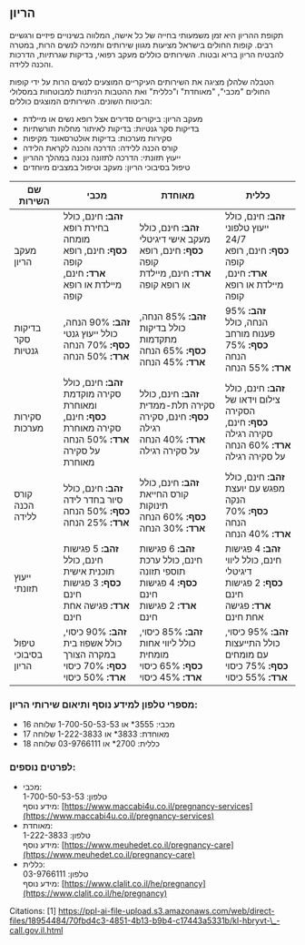 ## הריון

תקופת ההריון היא זמן משמעותי בחייה של כל אישה, המלווה בשינויים פיזיים ורגשיים רבים. קופות החולים בישראל מציעות מגוון שירותים ותמיכה לנשים הרות, במטרה להבטיח הריון בריא ובטוח. השירותים כוללים מעקב רפואי, בדיקות שגרתיות, הדרכות והכנה ללידה.

הטבלה שלהלן מציגה את השירותים העיקריים המוצעים לנשים הרות על ידי קופות החולים "מכבי", "מאוחדת" ו"כללית" ואת ההטבות הניתנות למבוטחות במסלולי הביטוח השונים. השירותים המוצגים כוללים:

*   מעקב הריון: ביקורים סדירים אצל רופא נשים או מיילדת
*   בדיקות סקר גנטיות: בדיקות לאיתור מחלות תורשתיות
*   סקירות מערכות: בדיקות אולטרסאונד מקיפות
*   קורס הכנה ללידה: הדרכה והכנה לקראת הלידה
*   ייעוץ תזונתי: הדרכה לתזונה נכונה במהלך ההריון
*   טיפול בסיבוכי הריון: מעקב וטיפול במצבים מיוחדים

| שם השירות | מכבי | מאוחדת | כללית |
| --- | --- | --- | --- |
| מעקב הריון | **זהב:** חינם, כולל בחירת רופא מומחה  <br>**כסף:** חינם, רופא קופה  <br>**ארד:** חינם, מיילדת או רופא קופה | **זהב:** חינם, כולל מעקב אישי דיגיטלי  <br>**כסף:** חינם, רופא קופה  <br>**ארד:** חינם, מיילדת או רופא קופה | **זהב:** חינם, כולל ייעוץ טלפוני 24/7  <br>**כסף:** חינם, רופא קופה  <br>**ארד:** חינם, מיילדת או רופא קופה |
| בדיקות סקר גנטיות | **זהב:** 90% הנחה, כולל ייעוץ גנטי  <br>**כסף:** 70% הנחה  <br>**ארד:** 50% הנחה | **זהב:** 85% הנחה, כולל בדיקות מתקדמות  <br>**כסף:** 65% הנחה  <br>**ארד:** 45% הנחה | **זהב:** 95% הנחה, כולל פענוח מורחב  <br>**כסף:** 75% הנחה  <br>**ארד:** 55% הנחה |
| סקירות מערכות | **זהב:** חינם, כולל סקירה מוקדמת ומאוחרת  <br>**כסף:** חינם, סקירה מאוחרת  <br>**ארד:** 50% הנחה על סקירה מאוחרת | **זהב:** חינם, כולל סקירה תלת-ממדית  <br>**כסף:** חינם, סקירה רגילה  <br>**ארד:** 40% הנחה על סקירה רגילה | **זהב:** חינם, כולל צילום וידאו של הסקירה  <br>**כסף:** חינם, סקירה רגילה  <br>**ארד:** 60% הנחה על סקירה רגילה |
| קורס הכנה ללידה | **זהב:** חינם, כולל סיור בחדר לידה  <br>**כסף:** 50% הנחה  <br>**ארד:** 25% הנחה | **זהב:** חינם, כולל קורס החייאת תינוקות  <br>**כסף:** 60% הנחה  <br>**ארד:** 30% הנחה | **זהב:** חינם, כולל מפגש עם יועצת הנקה  <br>**כסף:** 70% הנחה  <br>**ארד:** 40% הנחה |
| ייעוץ תזונתי | **זהב:** 5 פגישות חינם, כולל תוכנית אישית  <br>**כסף:** 3 פגישות חינם  <br>**ארד:** פגישה אחת חינם | **זהב:** 6 פגישות חינם, כולל ערכת תוספי תזונה  <br>**כסף:** 4 פגישות חינם  <br>**ארד:** 2 פגישות חינם | **זהב:** 4 פגישות חינם, כולל ליווי דיגיטלי  <br>**כסף:** 2 פגישות חינם  <br>**ארד:** פגישה אחת חינם |
| טיפול בסיבוכי הריון | **זהב:** 90% כיסוי, כולל אשפוז בית במקרה הצורך  <br>**כסף:** 70% כיסוי  <br>**ארד:** 50% כיסוי | **זהב:** 85% כיסוי, כולל ליווי אחות מומחית  <br>**כסף:** 65% כיסוי  <br>**ארד:** 45% כיסוי | **זהב:** 95% כיסוי, כולל התייעצות עם מומחים  <br>**כסף:** 75% כיסוי  <br>**ארד:** 55% כיסוי |

### מספרי טלפון למידע נוסף ותיאום שירותי הריון:

*   מכבי: 3555\* או 1-700-50-53-53 שלוחה 16
*   מאוחדת: 3833\* או 1-222-3833 שלוחה 17
*   כללית: 2700\* או 03-9766111 שלוחה 18

### לפרטים נוספים:

*   מכבי:  
    טלפון: 1-700-50-53-53  
    מידע נוסף: [https://www.maccabi4u.co.il/pregnancy-services](https://www.maccabi4u.co.il/pregnancy-services)
*   מאוחדת:  
    טלפון: 1-222-3833  
    מידע נוסף: [https://www.meuhedet.co.il/pregnancy-care](https://www.meuhedet.co.il/pregnancy-care)
*   כללית:  
    טלפון: 03-9766111  
    מידע נוסף: [https://www.clalit.co.il/he/pregnancy](https://www.clalit.co.il/he/pregnancy)

Citations: \[1\] https://ppl-ai-file-upload.s3.amazonaws.com/web/direct-files/18954484/70fbd4c3-4851-4b13-b9b4-c17443a5331b/kl-hbryvt-\_-call.gov.il.html